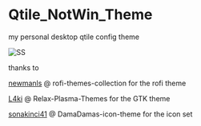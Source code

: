 # Qtile_NotWin_Theme
my personal desktop qtile config theme

![SS](Qtile_NotWin_Theme/SS1.png "ScreenShot")

thanks to 

[newmanls](https://github.com/newmanls/rofi-themes-collection) @ rofi-themes-collection for the rofi theme

[L4ki](https://github.com/L4ki/Relax-Plasma-Themes) @ Relax-Plasma-Themes for the GTK theme

[sonakinci41](https://github.com/sonakinci41/DamaDamas-icon-theme) @ DamaDamas-icon-theme for the icon set

